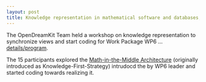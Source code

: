 ```yaml
---
layout: post
title: Knowledge representation in mathematical software and databases, University of St Andrews, St Andrews, 25th-27th January, 2016
---
```

The OpenDreamKit Team held a workshop on knowledge representation to synchronize views and
start coding for Work Package WP6
... [details/program](http://opendreamkit.org/2015/12/08/WP6StAndrewsMeeting/).

The 15 participants explored the
[Math-in-the-Middle Architecture](http://opendreamkit.org/meetings/2016-01-25-DKS/kohlhase_slides.pdf)
(originally introduced as Knowledge-First-Strategy) intrudocd the by WP6 leader and
started coding towards realizing it.


